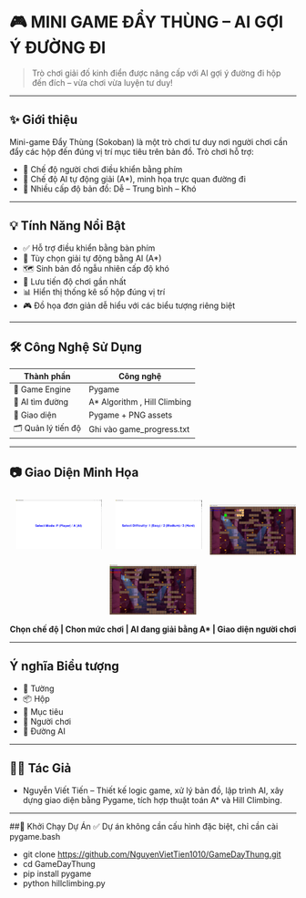 # 🎮 MINI GAME ĐẨY THÙNG – AI GỢI Ý ĐƯỜNG ĐI

> Trò chơi giải đố kinh điển được nâng cấp với AI gợi ý đường đi hộp đến đích – vừa chơi vừa luyện tư duy!

---

## ✨ Giới thiệu

Mini-game Đẩy Thùng (Sokoban) là một trò chơi tư duy nơi người chơi cần đẩy các hộp đến đúng vị trí mục tiêu trên bản đồ. Trò chơi hỗ trợ:
- 👤 Chế độ người chơi điều khiển bằng phím
- 🤖 Chế độ AI tự động giải (A*), minh họa trực quan đường đi
- 🧩 Nhiều cấp độ bản đồ: Dễ – Trung bình – Khó
---

## 💡 Tính Năng Nổi Bật

- ✅ Hỗ trợ điều khiển bằng bàn phím
- 🔁 Tùy chọn giải tự động bằng AI (A*)
- 🗺️ Sinh bản đồ ngẫu nhiên cấp độ khó
- 💾 Lưu tiến độ chơi gần nhất
- 📊 Hiển thị thống kê số hộp đúng vị trí
- 🎮 Đồ họa đơn giản dễ hiểu với các biểu tượng riêng biệt

---

## 🛠️ Công Nghệ Sử Dụng

| Thành phần         | Công nghệ                    |
|--------------------|------------------------------|
| 👾 Game Engine          | Pygame  |
| 🧠 AI tìm đường      | A* Algorithm , Hill Climbing |
| 🌄 Giao diện    | Pygame + PNG assets  |
| 🗂️ Quản lý tiến độ | Ghi vào game_progress.txt  |

---

## 📷 Giao Diện Minh Họa

<p align="center"> 
  <img src="assets/ChonCheDo.png" width="30%" style="margin:10px;"> 
  <img src="assets/ChonMucChoi.png" width="30%" style="margin:10px;"> 
  <img src="assets/GiaoDienAI.png" width="30%"> </p> <p align="center"> 
  <img src="assets/GiaoDienChinh.png" width="30%"> </p> <p align="center">
  <strong>Chọn chế độ | Chon mức chơi | AI đang giải bằng A* | Giao diện người chơi</strong> 
</p>

---
## Ý nghĩa	Biểu tượng
- 🧱 Tường	
- 📦 Hộp	
- 🎯 Mục tiêu	
- 🍄 Người chơi	
- 🐾 Đường AI
---
## 👨‍💻 Tác Giả
- Nguyễn Viết Tiến – Thiết kế logic game, xử lý bản đồ, lập trình AI, xây dựng giao diện bằng Pygame, tích hợp thuật toán A* và Hill Climbing.
---


##🚀 Khởi Chạy Dự Án
✅ Dự án không cần cấu hình đặc biệt, chỉ cần cài pygame.bash

- git clone https://github.com/NguyenVietTien1010/GameDayThung.git
- cd GameDayThung
- pip install pygame
- python hillclimbing.py

